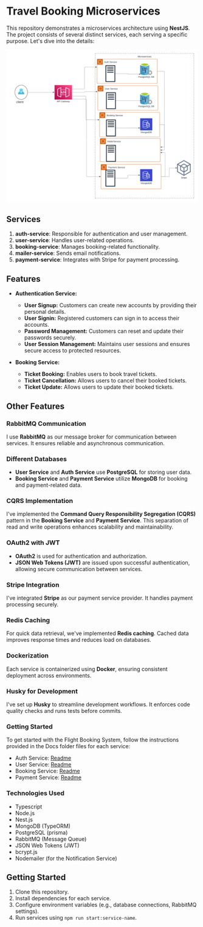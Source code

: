 # Travel Booking Microservices

This repository demonstrates a microservices architecture using **NestJS**. The project consists of several distinct services, each serving a specific purpose. Let's dive into the details:

![DESIGN](./docs/Flight-booking-microservice.png)

## Services

1. **auth-service**: Responsible for authentication and user management.
2. **user-service**: Handles user-related operations.
3. **booking-service**: Manages booking-related functionality.
4. **mailer-service**: Sends email notifications.
5. **payment-service**: Integrates with Stripe for payment processing.

## Features

- **Authentication Service:**

  - **User Signup:** Customers can create new accounts by providing their personal details.
  - **User Signin:** Registered customers can sign in to access their accounts.
  - **Password Management:** Customers can reset and update their passwords securely.
  - **User Session Management:** Maintains user sessions and ensures secure access to protected resources.

- **Booking Service:**

  - **Ticket Booking:** Enables users to book travel tickets.
  - **Ticket Cancellation:** Allows users to cancel their booked tickets.
  - **Ticket Update:** Allows users to update their booked tickets.

## Other Features

### RabbitMQ Communication

I use **RabbitMQ** as our message broker for communication between services. It ensures reliable and asynchronous communication.

### Different Databases

- **User Service** and **Auth Service** use **PostgreSQL** for storing user data.
- **Booking Service** and **Payment Service** utilize **MongoDB** for booking and payment-related data.

### CQRS Implementation

I've implemented the **Command Query Responsibility Segregation (CQRS)** pattern in the **Booking Service** and **Payment Service**. This separation of read and write operations enhances scalability and maintainability.

### OAuth2 with JWT

- **OAuth2** is used for authentication and authorization.
- **JSON Web Tokens (JWT)** are issued upon successful authentication, allowing secure communication between services.

### Stripe Integration

I've integrated **Stripe** as our payment service provider. It handles payment processing securely.

### Redis Caching

For quick data retrieval, we've implemented **Redis caching**. Cached data improves response times and reduces load on databases.

### Dockerization

Each service is containerized using **Docker**, ensuring consistent deployment across environments.

### Husky for Development

I've set up **Husky** to streamline development workflows. It enforces code quality checks and runs tests before commits.

### Getting Started

To get started with the Flight Booking System, follow the instructions provided in the Docs folder files for each service:

- Auth Service: [Readme](https://github.com/Femtech-web/flight-booking-microservice/tree/main/docs/auth-service.md)
- User Service: [Readme](https://github.com/Femtech-web/flight-booking-microservice/tree/main/docs/user-service.md)
- Booking Service: [Readme](https://github.com/Femtech-web/flight-booking-microservice/tree/main/docs/booking-service.md)
- Payment Service: [Readme](https://github.com/Femtech-web/flight-booking-microservice/tree/main/microservices/payment-service.md)

### Technologies Used

- Typescript
- Node.js
- Nest.js
- MongoDB (TypeORM)
- PostgreSQL (prisma)
- RabbitMQ (Message Queue)
- JSON Web Tokens (JWT)
- bcrypt.js
- Nodemailer (for the Notification Service)

## Getting Started

1. Clone this repository.
2. Install dependencies for each service.
3. Configure environment variables (e.g., database connections, RabbitMQ settings).
4. Run services using `npm run start:service-name`.
